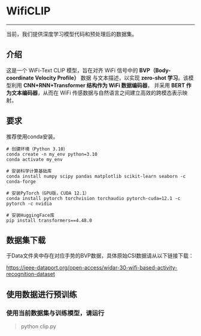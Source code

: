 # WifiCLIP

---
当前，我们提供深度学习模型代码和预处理后的数据集。

## 介绍
这是一个 WiFi-Text CLIP 模型，旨在对齐 WiFi 信号中的 **BVP（Body-coordinate Velocity Profile）** 数据
与文本描述，以实现 **zero-shot 学习**。该模型利用 **CNN+RNN+Transformer 结构作为 WiFi 数据编码器**，
并采用 **BERT 作为文本编码器**，从而在 WiFi 传感数据与自然语言之间建立高效的跨模态表示映射。

## 要求

推荐使用conda安装。

    # 创建环境（Python 3.10）
    conda create -n my_env python=3.10
    conda activate my_env
    
    # 安装科学计算基础库
    conda install numpy scipy pandas matplotlib scikit-learn seaborn -c conda-forge
    
    # 安装PyTorch（GPU版，CUDA 12.1）
    conda install pytorch torchvision torchaudio pytorch-cuda=12.1 -c pytorch -c nvidia
    
    # 安装HuggingFace库
    pip install transformers==4.48.0

## 数据集下载

于Data文件夹中存在对应手势的BVP数据，具体原始CSI数据请从以下链接下载：

<https://ieee-dataport.org/open-access/widar-30-wifi-based-activity-recognition-dataset>

## 使用数据进行预训练

### 使用当前数据集与训练模型，请运行

> python clip.py





